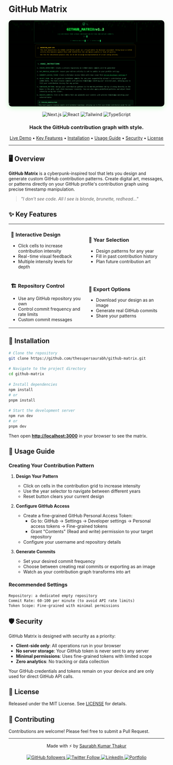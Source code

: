 # GitHub Matrix

<div align="center">
  <img src="public/og-image.png" alt="GitHub Matrix" width="800" style="border-radius: 10px; box-shadow: 0 5px 15px rgba(0, 255, 0, 0.2);" />
  
  <p align="center">
    <img src="https://img.shields.io/badge/next.js-15.1.0-black?style=for-the-badge&logo=next.js" alt="Next.js" />
    <img src="https://img.shields.io/badge/react-19.0.0-61DAFB?style=for-the-badge&logo=react" alt="React" />
    <img src="https://img.shields.io/badge/tailwind-3.3.0-38B2AC?style=for-the-badge&logo=tailwind-css" alt="Tailwind" />
    <img src="https://img.shields.io/badge/typescript-5.0.0-3178C6?style=for-the-badge&logo=typescript" alt="TypeScript" />
  </p>
  
  <h3>Hack the GitHub contribution graph with style.</h3>
  
  <p>
    <a href="https://github-matrix.vercel.app">Live Demo</a> •
    <a href="#key-features">Key Features</a> •
    <a href="#installation">Installation</a> •
    <a href="#usage-guide">Usage Guide</a> •
    <a href="#security">Security</a> •
    <a href="#license">License</a>
  </p>
</div>

---

## 🖥️ Overview

**GitHub Matrix** is a cyberpunk-inspired tool that lets you design and generate custom GitHub contribution patterns. Create digital art, messages, or patterns directly on your GitHub profile's contribution graph using precise timestamp manipulation.

> _"I don't see code. All I see is blonde, brunette, redhead..."_

## ✨ Key Features

<table>
  <tr>
    <td width="50%">
      <h3>🎨 Interactive Design</h3>
      <ul>
        <li>Click cells to increase contribution intensity</li>
        <li>Real-time visual feedback</li>
        <li>Multiple intensity levels for depth</li>
      </ul>
    </td>
    <td width="50%">
      <h3>🔮 Year Selection</h3>
      <ul>
        <li>Design patterns for any year</li>
        <li>Fill in past contribution history</li>
        <li>Plan future contribution art</li>
      </ul>
    </td>
  </tr>
  <tr>
    <td width="50%">
      <h3>🏗️ Repository Control</h3>
      <ul>
        <li>Use any GitHub repository you own</li>
        <li>Control commit frequency and rate limits</li>
        <li>Custom commit messages</li>
      </ul>
    </td>
    <td width="50%">
      <h3>🔄 Export Options</h3>
      <ul>
        <li>Download your design as an image</li>
        <li>Generate real GitHub commits</li>
        <li>Share your patterns</li>
      </ul>
    </td>
  </tr>
</table>

## 🚀 Installation

```bash
# Clone the repository
git clone https://github.com/thesupersaurabh/github-matrix.git

# Navigate to the project directory
cd github-matrix

# Install dependencies
npm install
# or
pnpm install

# Start the development server
npm run dev
# or
pnpm dev
```

Then open **[http://localhost:3000](http://localhost:3000)** in your browser to see the matrix.

## 📖 Usage Guide

### Creating Your Contribution Pattern

1. **Design Your Pattern**
   - Click on cells in the contribution grid to increase intensity
   - Use the year selector to navigate between different years
   - Reset button clears your current design

2. **Configure GitHub Access**
   - Create a fine-grained GitHub Personal Access Token:
     - Go to: GitHub → Settings → Developer settings → Personal access tokens → Fine-grained tokens
     - Grant "Contents" (Read and write) permission to your target repository
   - Configure your username and repository details

3. **Generate Commits**
   - Set your desired commit frequency
   - Choose between creating real commits or exporting as an image
   - Watch as your contribution graph transforms into art

### Recommended Settings

```
Repository: a dedicated empty repository
Commit Rate: 60-100 per minute (to avoid API rate limits)
Token Scope: Fine-grained with minimal permissions
```

## 🛡️ Security

GitHub Matrix is designed with security as a priority:

- **Client-side only**: All operations run in your browser
- **No server storage**: Your GitHub token is never sent to any server
- **Minimal permissions**: Uses fine-grained tokens with limited scope
- **Zero analytics**: No tracking or data collection

Your GitHub credentials and tokens remain on your device and are only used for direct GitHub API calls.

## 📃 License

Released under the MIT License. See [LICENSE](LICENSE) for details.

## 🤝 Contributing

Contributions are welcome! Please feel free to submit a Pull Request.

---

<div align="center">
  <p>Made with ⚡ by <a href="https://github.com/thesupersaurabh">Saurabh Kumar Thakur</a></p>
  <p>
    <a href="https://github.com/thesupersaurabh">
      <img src="https://img.shields.io/github/followers/thesupersaurabh?label=Follow&style=social" alt="GitHub followers" />
    </a>
    <a href="https://twitter.com/thesupersaurabh">
      <img src="https://img.shields.io/twitter/follow/thesupersaurabh?style=social" alt="Twitter Follow" />
    </a>
    <a href="https://linkedin.com/in/thesupersaurabh">
      <img src="https://img.shields.io/badge/LinkedIn-Connect-blue?style=social&logo=linkedin" alt="LinkedIn" />
    </a>
    <a href="https://thesaurabh.tech">
      <img src="https://img.shields.io/badge/Portfolio-thesaurabh.tech-green?style=social" alt="Portfolio" />
    </a>
  </p>
</div> 